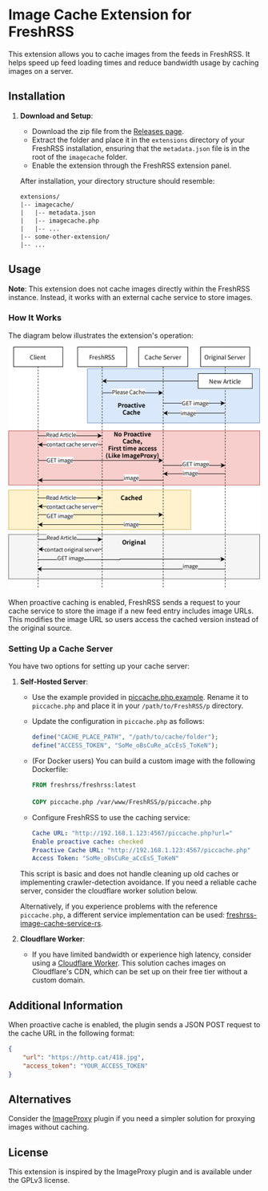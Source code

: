 # Image Cache Extension for FreshRSS

This extension allows you to cache images from the feeds in FreshRSS. It helps speed up feed loading times and reduce bandwidth usage by caching images on a server.

## Installation

1. **Download and Setup**:
   - Download the zip file from the [Releases page](https://github.com/Victrid/freshrss-image-cache-plugin/releases).
   - Extract the folder and place it in the `extensions` directory of your FreshRSS installation, ensuring that the `metadata.json` file is in the root of the `imagecache` folder.
   - Enable the extension through the FreshRSS extension panel.

   After installation, your directory structure should resemble:

   ```
   extensions/
   |-- imagecache/
   |   |-- metadata.json
   |   |-- imagecache.php
   |   |-- ...
   |-- some-other-extension/
   |-- ...
   ```

## Usage

**Note**: This extension does not cache images directly within the FreshRSS instance. Instead, it works with an external cache service to store images.

### How It Works

The diagram below illustrates the extension's operation:

![ImageCache Workflow](imagecache.svg)

When proactive caching is enabled, FreshRSS sends a request to your cache service to store the image if a new feed entry includes image URLs. This modifies the image URL so users access the cached version instead of the original source.

### Setting Up a Cache Server

You have two options for setting up your cache server:

1. **Self-Hosted Server**:
   - Use the example provided in [piccache.php.example](piccache.php.example). Rename it to `piccache.php` and place it in your `/path/to/FreshRSS/p` directory.
   - Update the configuration in `piccache.php` as follows:

     ```php
     define("CACHE_PLACE_PATH", "/path/to/cache/folder");
     define("ACCESS_TOKEN", "SoMe_oBsCuRe_aCcEsS_ToKeN");
     ```

   - (For Docker users) You can build a custom image with the following Dockerfile:

     ```dockerfile
     FROM freshrss/freshrss:latest
     
     COPY piccache.php /var/www/FreshRSS/p/piccache.php
     ```

   - Configure FreshRSS to use the caching service:

     ```yaml
     Cache URL: "http://192.168.1.123:4567/piccache.php?url="
     Enable proactive cache: checked
     Proactive Cache URL: "http://192.168.1.123:4567/piccache.php"
     Access Token: "SoMe_oBsCuRe_aCcEsS_ToKeN"
     ```

   This script is basic and does not handle cleaning up old caches or implementing crawler-detection avoidance. If you need a reliable cache server, consider the cloudflare worker solution below.

   Alternatively, if you experience problems with the reference `piccache.php`, a different service implementation can be used: [freshrss-image-cache-service-rs](https://github.com/s373r/freshrss-image-cache-service-rs).

2. **Cloudflare Worker**:
   - If you have limited bandwidth or experience high latency, consider using a [Cloudflare Worker](https://github.com/Victrid/image-cache-worker). This solution caches images on Cloudflare's CDN, which can be set up on their free tier without a custom domain.

## Additional Information

When proactive cache is enabled, the plugin sends a JSON POST request to the cache URL in the following format:

```json
{
    "url": "https://http.cat/418.jpg",
    "access_token": "YOUR_ACCESS_TOKEN"
}
```

## Alternatives

Consider the [ImageProxy](https://github.com/FreshRSS/Extensions/tree/master/xExtension-ImageProxy) plugin if you need a simpler solution for proxying images without caching.

## License

This extension is inspired by the ImageProxy plugin and is available under the GPLv3 license.
